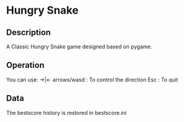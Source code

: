 # Hungry Snake
## Description
A Classic Hungry Snake game designed based on pygame.
## Operation
You can use:
->|<- arrows/wasd : To control the direction
Esc : To quit
## Data
The bestscore history is restored in bestscore.ini

